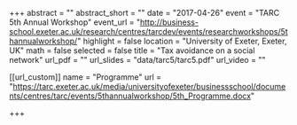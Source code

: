 +++
abstract = ""
abstract_short = ""
date = "2017-04-26"
event = "TARC 5th Annual Workshop"
event_url = "http://business-school.exeter.ac.uk/research/centres/tarcdev/events/researchworkshops/5thannualworkshop/"
highlight = false
location = "University of Exeter, Exeter, UK"
math = false
selected = false
title = "Tax avoidance on a social network"
url_pdf = ""
url_slides = "data/tarc5/tarc5.pdf"
url_video = ""

[[url_custom]]
name = "Programme"
url = "https://tarc.exeter.ac.uk/media/universityofexeter/businessschool/documents/centres/tarc/events/5thannualworkshop/5th_Programme.docx"


+++


